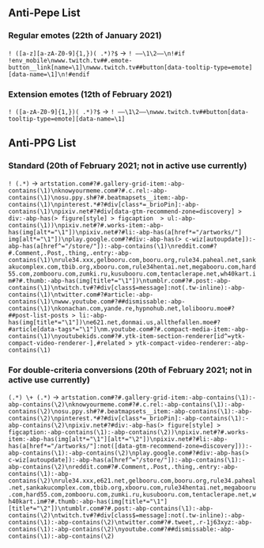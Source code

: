 ## Anti-Pepe List
### Regular emotes (22th of January 2021)
`! ([a-z][a-zA-Z0-9]{1,})( .*)?$` → `! ——\1\2——\n!#if !env_mobile\nwww.twitch.tv##.emote-button__link[name=\1]\nwww.twitch.tv##button[data-tooltip-type=emote][data-name=\1]\n!#endif`
### Extension emotes (12th of February 2021)
`! ([a-zA-Z0-9]{1,})( .*)?$` → `! ——\1\2——\nwww.twitch.tv##button[data-tooltip-type=emote][data-name=\1]`

## Anti-PPG List
### Standard (20th of February 2021; not in active use currently)
`! (.*)` → `artstation.com#?#.gallery-grid-item:-abp-contains(\1)\nknowyourmeme.com#?#.c.rel:-abp-contains(\1)\nosu.ppy.sh#?#.beatmapsets__item:-abp-contains(\1)\npinterest.*#?#div[class*=_brioPin]:-abp-contains(\1)\npixiv.net#?#div[data-gtm-recommend-zone=discovery] > div:-abp-has(> figure[style] > figcaption  > ul:-abp-contains(\1))\npixiv.net#?#.works-item:-abp-has(img[alt*="\1"])\npixiv.net#?#li:-abp-has(a[href*="/artworks/"] img[alt*="\1"])\nplay.google.com#?#div:-abp-has(> c-wiz[autoupdate]):-abp-has(a[href^="/store/"]):-abp-contains(\1)\nreddit.com#?#.Comment,.Post,.thing,.entry:-abp-contains(\1)\nrule34.xxx,gelbooru.com,booru.org,rule34.paheal.net,sankakucomplex.com,tbib.org,xbooru.com,rule34hentai.net,megabooru.com,hard55.com,zombooru.com,zumki.ru,kusubooru.com,tentaclerape.net,wh40kart.im#?#.thumb:-abp-has(img[title*="\1"])\ntumblr.com#?#.post:-abp-contains(\1)\ntwitch.tv#?#div[class$=message]:not(.tw-inline):-abp-contains(\1)\ntwitter.com#?#article:-abp-contains(\1)\nwww.youtube.com#?##dismissable:-abp-contains(\1)\nkonachan.com,yande.re,hypnohub.net,lolibooru.moe#?##post-list-posts > li:-abp-has(img[title*="\1"])\ne621.net,donmai.us,allthefallen.moe#?#article[data-tags*="\1"]\nm.youtube.com#?#.compact-media-item:-abp-contains(\1)\nyoutubekids.com#?#.ytk-item-section-renderer[id^=ytk-compact-video-renderer-],#related > ytk-compact-video-renderer:-abp-contains(\1)`
### For double-criteria conversions (20th of February 2021; not in active use currently)
`(.*) \+ (.*)` → `artstation.com#?#.gallery-grid-item:-abp-contains(\1):-abp-contains(\2)\nknowyourmeme.com#?#.c.rel:-abp-contains(\1):-abp-contains(\2)\nosu.ppy.sh#?#.beatmapsets__item:-abp-contains(\1):-abp-contains(\2)\npinterest.*#?#div[class*=_brioPin]:-abp-contains(\1):-abp-contains(\2)\npixiv.net#?#div:-abp-has(> figure[style] > figcaption:-abp-contains(\1):-abp-contains(\2))\npixiv.net#?#.works-item:-abp-has(img[alt*="\1"][alt*="\2"])\npixiv.net#?#li:-abp-has(a[href*="/artworks/"]:not([data-gtm-recommend-zone=discovery])):-abp-contains(\1):-abp-contains(\2)\nplay.google.com#?#div:-abp-has(> c-wiz[autoupdate]):-abp-has(a[href^="/store/"]):-abp-contains(\1):-abp-contains(\2)\nreddit.com#?#.Comment,.Post,.thing,.entry:-abp-contains(\1):-abp-contains(\2)\nrule34.xxx,e621.net,gelbooru.com,booru.org,rule34.paheal.net,sankakucomplex.com,tbib.org,xbooru.com,rule34hentai.net,megabooru.com,hard55.com,zombooru.com,zumki.ru,kusubooru.com,tentaclerape.net,wh40kart.im#?#.thumb:-abp-has(img[title*="\1"][title*="\2"])\ntumblr.com#?#.post:-abp-contains(\1):-abp-contains(\2)\ntwitch.tv#?#div[class$=message]:not(.tw-inline):-abp-contains(\1):-abp-contains(\2)\ntwitter.com#?#.tweet,.r-1j63xyz:-abp-contains(\1):-abp-contains(\2)\nyoutube.com#?##dismissable:-abp-contains(\1):-abp-contains(\2)`
